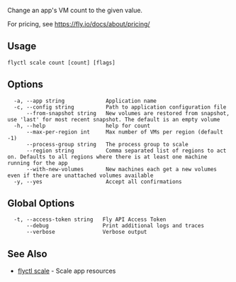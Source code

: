 Change an app's VM count to the given value.

For pricing, see https://fly.io/docs/about/pricing/

## Usage
~~~
flyctl scale count [count] [flags]
~~~

## Options

~~~
  -a, --app string             Application name
  -c, --config string          Path to application configuration file
      --from-snapshot string   New volumes are restored from snapshot, use 'last' for most recent snapshot. The default is an empty volume
  -h, --help                   help for count
      --max-per-region int     Max number of VMs per region (default -1)
      --process-group string   The process group to scale
      --region string          Comma separated list of regions to act on. Defaults to all regions where there is at least one machine running for the app
      --with-new-volumes       New machines each get a new volumes even if there are unattached volumes available
  -y, --yes                    Accept all confirmations
~~~

## Global Options

~~~
  -t, --access-token string   Fly API Access Token
      --debug                 Print additional logs and traces
      --verbose               Verbose output
~~~

## See Also

* [flyctl scale](/docs/flyctl/scale/)	 - Scale app resources

